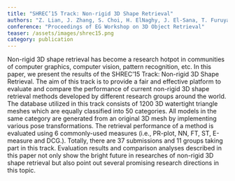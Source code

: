 ```yaml
---
title: "SHREC’15 Track: Non-rigid 3D Shape Retrieval"
authors: "Z. Lian, J. Zhang, S. Choi, H. ElNaghy, J. El-Sana, T. Furuya, A. Giachetti, R.A. Guler, L. Isaia, L. Lai, C. Li, H. Li, F.A. Limberger, R. Martin, R.U. Nakanishi, A. Paiva, L.G. Nonato, R. Ohbuchi, K. Pevzner, D. Pickup, P. Rosin, A. Sharf L. Sun, X. Sun, S. Tari, G. Unal and R.C. Wilson"
conference: "Proceedings of EG Workshop on 3D Object Retrieval"
teaser: /assets/images/shrec15.png
category: publication
---
```


Non-rigid 3D shape retrieval has become a research hotpot in communities of computer graphics, computer vision, pattern recognition, etc. In this paper, we present the results of the SHREC’15 Track: Non-rigid 3D Shape Retrieval. The aim of this track is to provide a fair and effective platform to evaluate and compare the performance of current non-rigid 3D shape retrieval methods developed by different research groups around the world. The database utilized in this track consists of 1200 3D watertight triangle meshes which are equally classified into 50 categories. All models in the same category are generated from an original 3D mesh by implementing various pose transformations. The retrieval performance of a method is evaluated using 6 commonly-used measures (i.e., PR-plot, NN, FT, ST, E-measure and DCG.). Totally, there are 37 submissions and 11 groups taking part in this track. Evaluation results and comparison analyses described in this paper not only show the bright future in researches of non-rigid 3D shape retrieval but also point out several promising research directions in this topic.
